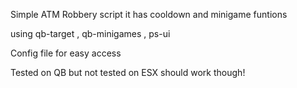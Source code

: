 Simple ATM Robbery script 
it has cooldown and minigame funtions

using 
qb-target , qb-minigames , ps-ui 

Config file for easy access

Tested on QB but not tested on ESX should work though!
